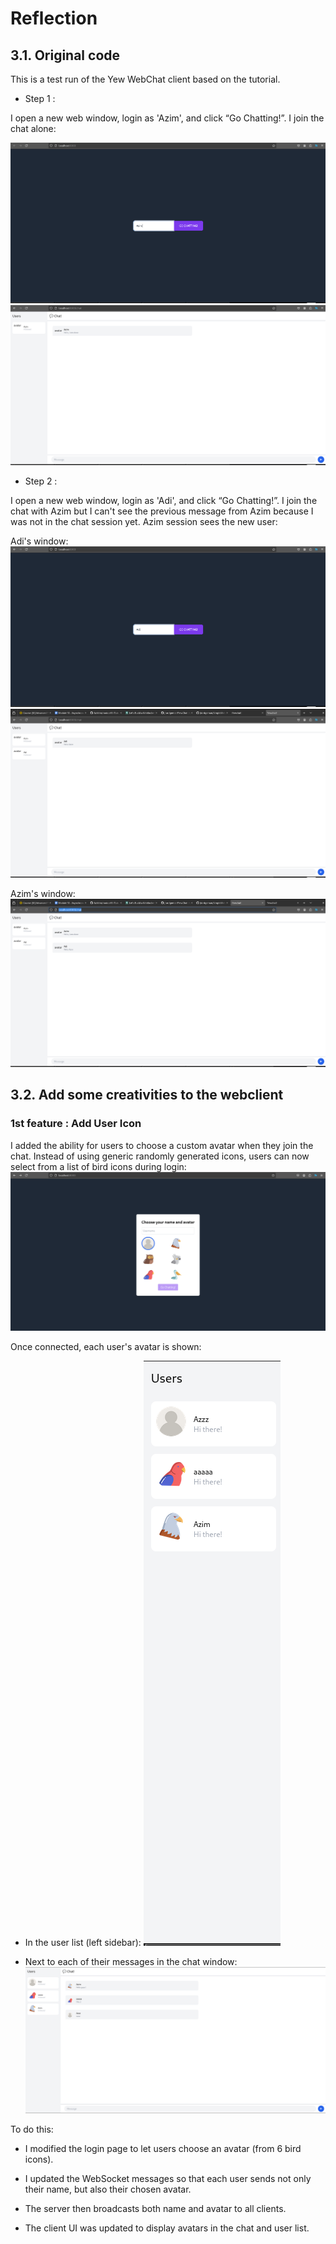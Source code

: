 # Reflection

## 3.1. Original code

This is a test run of the Yew WebChat client based on the tutorial.

- Step 1 :

I open a new web window, login as 'Azim', and click “Go Chatting!”.
I join the chat alone:

![3.1 - 1](images/3.1_1.png)
![3.1 - 2](images/3.1_2.png)


- Step 2 :

I open a new web window, login as 'Adi', and click “Go Chatting!”.
I join the chat with Azim but I can't see the previous message from Azim because I was not in the chat session yet.
Azim session sees the new user:

Adi's window:
![3.1 - 3](images/3.1_3.png)
![3.1 - 4](images/3.1_4.png)

Azim's window:
![3.1 - 5](images/3.1_5.png)

## 3.2. Add some creativities to the webclient

### 1st feature : Add User Icon

I added the ability for users to choose a custom avatar when they join the chat. Instead of using generic randomly generated icons, users can now select from a list of bird icons during login:
![3.2 - 1](images/3.2_1.png)

Once connected, each user's avatar is shown:
- In the user list (left sidebar):
![3.2 - 2](images/3.2_2.png)

- Next to each of their messages in the chat window:
![3.2 - 3](images/3.2_3.png)


To do this:

- I modified the login page to let users choose an avatar (from 6 bird icons).

- I updated the WebSocket messages so that each user sends not only their name, but also their chosen avatar.

- The server then broadcasts both name and avatar to all clients.

- The client UI was updated to display avatars in the chat and user list.